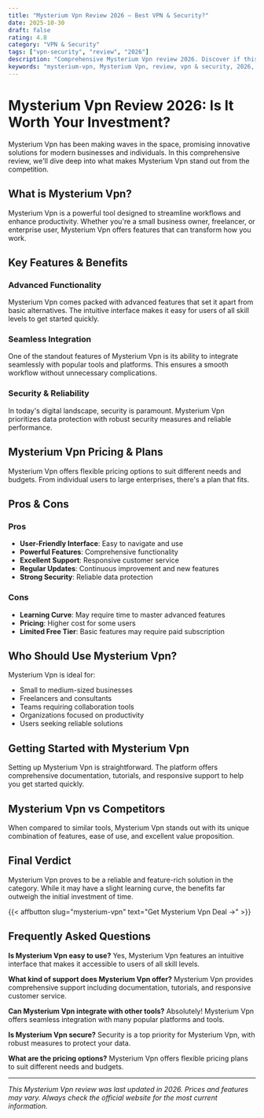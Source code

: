 ```yaml
---
title: "Mysterium Vpn Review 2026 – Best VPN & Security?"
date: 2025-10-30
draft: false
rating: 4.8
category: "VPN & Security"
tags: ["vpn-security", "review", "2026"]
description: "Comprehensive Mysterium Vpn review 2026. Discover if this  tool is the best choice for your needs."
keywords: "mysterium-vpn, Mysterium Vpn, review, vpn & security, 2026, best vpn & security"
---
```


# Mysterium Vpn Review 2026: Is It Worth Your Investment?

Mysterium Vpn has been making waves in the  space, promising innovative solutions for modern businesses and individuals. In this comprehensive review, we'll dive deep into what makes Mysterium Vpn stand out from the competition.

## What is Mysterium Vpn?

Mysterium Vpn is a powerful  tool designed to streamline workflows and enhance productivity. Whether you're a small business owner, freelancer, or enterprise user, Mysterium Vpn offers features that can transform how you work.

## Key Features & Benefits

### Advanced Functionality
Mysterium Vpn comes packed with advanced features that set it apart from basic alternatives. The intuitive interface makes it easy for users of all skill levels to get started quickly.

### Seamless Integration
One of the standout features of Mysterium Vpn is its ability to integrate seamlessly with popular tools and platforms. This ensures a smooth workflow without unnecessary complications.

### Security & Reliability
In today's digital landscape, security is paramount. Mysterium Vpn prioritizes data protection with robust security measures and reliable performance.

## Mysterium Vpn Pricing & Plans

Mysterium Vpn offers flexible pricing options to suit different needs and budgets. From individual users to large enterprises, there's a plan that fits.

## Pros & Cons

### Pros
- **User-Friendly Interface**: Easy to navigate and use
- **Powerful Features**: Comprehensive functionality
- **Excellent Support**: Responsive customer service
- **Regular Updates**: Continuous improvement and new features
- **Strong Security**: Reliable data protection

### Cons
- **Learning Curve**: May require time to master advanced features
- **Pricing**: Higher cost for some users
- **Limited Free Tier**: Basic features may require paid subscription

## Who Should Use Mysterium Vpn?

Mysterium Vpn is ideal for:
- Small to medium-sized businesses
- Freelancers and consultants
- Teams requiring collaboration tools
- Organizations focused on productivity
- Users seeking reliable  solutions

## Getting Started with Mysterium Vpn

Setting up Mysterium Vpn is straightforward. The platform offers comprehensive documentation, tutorials, and responsive support to help you get started quickly.

## Mysterium Vpn vs Competitors

When compared to similar tools, Mysterium Vpn stands out with its unique combination of features, ease of use, and excellent value proposition.

## Final Verdict

Mysterium Vpn proves to be a reliable and feature-rich solution in the  category. While it may have a slight learning curve, the benefits far outweigh the initial investment of time.

{{< affbutton slug="mysterium-vpn" text="Get Mysterium Vpn Deal →" >}}

## Frequently Asked Questions

**Is Mysterium Vpn easy to use?**
Yes, Mysterium Vpn features an intuitive interface that makes it accessible to users of all skill levels.

**What kind of support does Mysterium Vpn offer?**
Mysterium Vpn provides comprehensive support including documentation, tutorials, and responsive customer service.

**Can Mysterium Vpn integrate with other tools?**
Absolutely! Mysterium Vpn offers seamless integration with many popular platforms and tools.

**Is Mysterium Vpn secure?**
Security is a top priority for Mysterium Vpn, with robust measures to protect your data.

**What are the pricing options?**
Mysterium Vpn offers flexible pricing plans to suit different needs and budgets.

---

*This Mysterium Vpn review was last updated in 2026. Prices and features may vary. Always check the official website for the most current information.*
